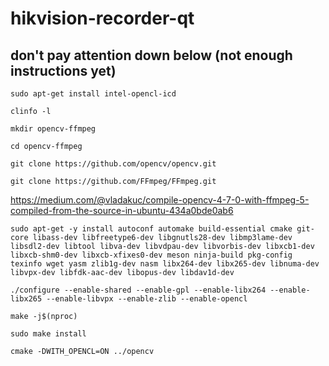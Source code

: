 # hikvision-recorder-qt

## don't pay attention down below (not enough instructions yet)
```
sudo apt-get install intel-opencl-icd
```
```
clinfo -l
```
```
mkdir opencv-ffmpeg
```
```
cd opencv-ffmpeg
```
```
git clone https://github.com/opencv/opencv.git
```
```
git clone https://github.com/FFmpeg/FFmpeg.git
```
https://medium.com/@vladakuc/compile-opencv-4-7-0-with-ffmpeg-5-compiled-from-the-source-in-ubuntu-434a0bde0ab6
```
sudo apt-get -y install autoconf automake build-essential cmake git-core libass-dev libfreetype6-dev libgnutls28-dev libmp3lame-dev libsdl2-dev libtool libva-dev libvdpau-dev libvorbis-dev libxcb1-dev libxcb-shm0-dev libxcb-xfixes0-dev meson ninja-build pkg-config texinfo wget yasm zlib1g-dev nasm libx264-dev libx265-dev libnuma-dev libvpx-dev libfdk-aac-dev libopus-dev libdav1d-dev
```
```
./configure --enable-shared --enable-gpl --enable-libx264 --enable-libx265 --enable-libvpx --enable-zlib --enable-opencl
```
```
make -j$(nproc)
```
```
sudo make install
```
```
cmake -DWITH_OPENCL=ON ../opencv
```
